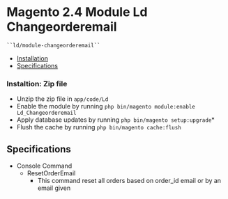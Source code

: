 # Magento 2.4 Module Ld Changeorderemail

    ``ld/module-changeorderemail``

 - [Installation](#markdown-header-installation)
 - [Specifications](#markdown-header-specifications)



### Instaltion: Zip file

 - Unzip the zip file in `app/code/Ld`
 - Enable the module by running `php bin/magento module:enable Ld_Changeorderemail`
 - Apply database updates by running `php bin/magento setup:upgrade`\*
 - Flush the cache by running `php bin/magento cache:flush`

## Specifications

 - Console Command
	- ResetOrderEmail
        - This command reset all orders based on order_id email or by an email given
